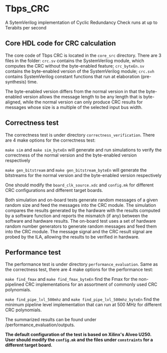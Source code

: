 # Tbps_CRC
A SytemVerilog implementation of Cyclic Redundancy Check runs at up to Terabits per second

## Core HDL code for CRC calculation
The core code of Tbps CRC is located in the `core_src` directory. There are 3 files in the folder: `crc.sv` contains the SystemVerilog module, which computes the CRC without the byte-enabled feature; `crc_byteEn.sv` contains the byte-enabled version of the SystemVerilog module; `crc.svh` contains SystemVerilog constant functions that run at elaboration (pre-synthesis) time.

The byte-enabled version differs from the normal version in that the byte-enabled version allows the message length to be any length that is byte-aligned, while the normal version can only produce CRC results for messages whose size is a multiple of the selected input bus width.

## Correctness test
The correctness test is under directory `correctness_verification`. There are 4 make options for the correctness test: 

`make sim` and `make sim_byteEn` will generate and run simulations to verify the correctness of the normal version and the byte-enabled version respectively

`make gen_bitstream` and `make gen_bitstream_byteEn` will generate the bitstreams for the normal version and the byte-enabled version respectively

One should modify the `board_clk_source.xdc` and `config.mk` for different CRC configurations and different target boards.

Both simulation and on-board tests generate random messages of a given random size and feed the messages into the CRC module. The simulation compares the results generated by the hardware with the results computed by a software function and reports the mismatch (if any) between the software and hardware results. The on-board test uses a set of hardware random number generators to generate random messages and feed them into the CRC module. The message signal and the CRC result signal are probed by the ILA, allowing the results to be verified in hardware.

## Performance test
The performance test is under directory `performance_evaluation`. Same as the correctness test, there are 4 make options for the performance test:

`make find_fmax` and `make find_fmax_byteEn` find the Fmax for the non-pipelined CRC implementations for an assortment of commonly used CRC polynomials.

`make find_pipe_lvl_500mhz` and `make find_pipe_lvl_500mhz_byteEn` find the minimum pipeline level implementation that can run at 500 MHz for different CRC polynomials.

The summarized results can be found under /performance_evaluation/outputs.

**The default configuration of the test is based on Xilinx's Alveo U250. User should modify the `config.mk` and the files under `constraints` for a different target board.**

